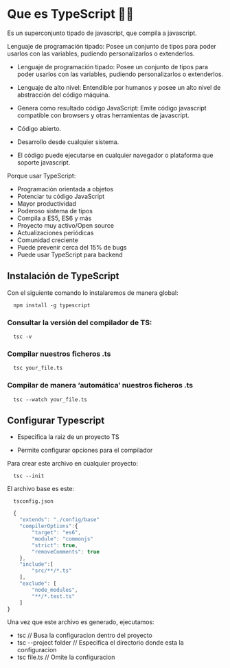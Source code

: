 # Que es TypeScript 👨‍💻 

Es un superconjunto tipado de javascript, que compila a javascript.

Lenguaje de programación tipado: Posee un conjunto de tipos para poder usarlos con las variables, pudiendo personalizarlos o extenderlos.

* Lenguaje de programación tipado: Posee un conjunto de tipos para poder usarlos con las variables, pudiendo personalizarlos o extenderlos.

* Lenguaje de alto nivel: Entendible por humanos y posee un alto nivel de abstracción del código máquina.

* Genera como resultado código JavaScript: Emite código javascript compatible con browsers y otras herramientas de javascript.

* Código abierto.

* Desarrollo desde cualquier sistema.

* El código puede ejecutarse en cualquier navegador o plataforma que soporte javascript.


Porque usar TypeScript:

 * Programación orientada a objetos
 * Potenciar tu código JavaScript
 * Mayor productividad
 * Poderoso sistema de tipos
 * Compila a ES5, ES6 y más
 * Proyecto muy activo/Open source
 * Actualizaciones periódicas
 * Comunidad creciente
 * Puede prevenir cerca del 15% de bugs
 * Puede usar TypeScript para backend


## Instalación de TypeScript
Con el siguiente comando lo instalaremos de manera global:

```npm
  npm install -g typescript
```

### Consultar la versión del compilador de TS:
```npm
  tsc -v
```

### Compilar nuestros ficheros .ts
```
  tsc your_file.ts
```

### Compilar de manera ‘automática’ nuestros ficheros .ts

```
  tsc --watch your_file.ts
```

## Configurar Typescript
* Especifica la raiz de un proyecto TS

* Permite configurar opciones para el compilador

Para crear este archivo en cualquier proyecto:

```
  tsc --init
```

El archivo base es este:

```
  tsconfig.json
```

```javascript
  {
	"extends": "./config/base"
	"compilerOptions":{
		"target": "es6",
		"module": "commonjs"
		"strict": true,
		"removeComments": true
	},
	"include":[
		"src/**/*.ts"
	],
	"exclude": [
		"node_modules",
		"**/*.test.ts"
	]
}
```

Una vez que este archivo es generado, ejecutamos:


* tsc // Busa la configuracion dentro del proyecto
* tsc --project folder // Especifica el directorio donde esta la configuracion
* tsc file.ts // Omite la configuracion
